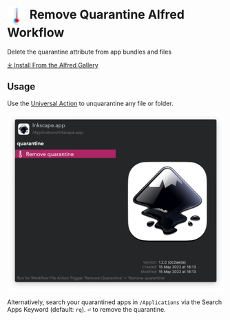 # <img src='Workflow/icon.png' width='45' align='center' alt='icon'> Remove Quarantine Alfred Workflow

Delete the quarantine attribute from app bundles and files

<a href='https://alfred.app/workflows/vitor/remove-quarantine'>⤓ Install From the Alfred Gallery</a>

## Usage

Use the [Universal Action](https://www.alfredapp.com/help/features/universal-actions/) to unquarantine any file or folder.

![Removing quarantine from Inkscape](Workflow/images/about/ua.png)

Alternatively, search your quarantined apps in `/Applications` via the Search Apps Keyword (default: `rq`). <kbd>⏎</kbd> to remove the quarantine.
